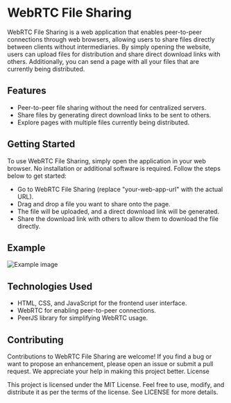 # WebRTC File Sharing

WebRTC File Sharing is a web application that enables peer-to-peer connections through web browsers, allowing users to share files directly between clients without intermediaries. By simply opening the website, users can upload files for distribution and share direct download links with others. Additionally, you can send a page with all your files that are currently being distributed.

## Features

- Peer-to-peer file sharing without the need for centralized servers.
- Share files by generating direct download links to be sent to others.
- Explore pages with multiple files currently being distributed.

## Getting Started

To use WebRTC File Sharing, simply open the application in your web browser. No installation or additional software is required. Follow the steps below to get started:

- Go to WebRTC File Sharing (replace "your-web-app-url" with the actual URL).
- Drag and drop a file you want to share onto the page.
- The file will be uploaded, and a direct download link will be generated.
- Share the download link with others to allow them to download the file directly.

## Example

![Example image]([https://github.com/Fulldroper/WebRTC-File-Sharing/blob/master/Screenshot_4.png?raw=true](https://raw.githubusercontent.com/Fulldroper/WebRTC-File-Sharing/main/Screenshot_4.png))

## Technologies Used

- HTML, CSS, and JavaScript for the frontend user interface.
- WebRTC for enabling peer-to-peer connections.
- PeerJS library for simplifying WebRTC usage.

## Contributing

Contributions to WebRTC File Sharing are welcome! If you find a bug or want to propose an enhancement, please open an issue or submit a pull request. We appreciate your help in making this project better.
License

This project is licensed under the MIT License. Feel free to use, modify, and distribute it as per the terms of the license. See LICENSE for more details.

